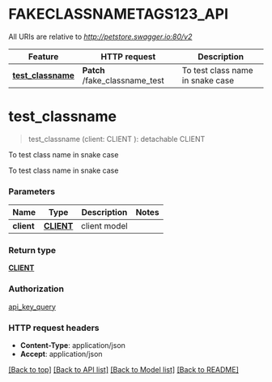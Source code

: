 # FAKECLASSNAMETAGS123_API

All URIs are relative to *http://petstore.swagger.io:80/v2*

Feature | HTTP request | Description
------------- | ------------- | -------------
[**test_classname**](FAKECLASSNAMETAGS123_API.md#test_classname) | **Patch** /fake_classname_test | To test class name in snake case


# **test_classname**
> test_classname (client: CLIENT ): detachable CLIENT
	

To test class name in snake case

To test class name in snake case


### Parameters

Name | Type | Description  | Notes
------------- | ------------- | ------------- | -------------
 **client** | [**CLIENT**](CLIENT.md)| client model | 

### Return type

[**CLIENT**](Client.md)

### Authorization

[api_key_query](../README.md#api_key_query)

### HTTP request headers

 - **Content-Type**: application/json
 - **Accept**: application/json

[[Back to top]](#) [[Back to API list]](../README.md#documentation-for-api-endpoints) [[Back to Model list]](../README.md#documentation-for-models) [[Back to README]](../README.md)

